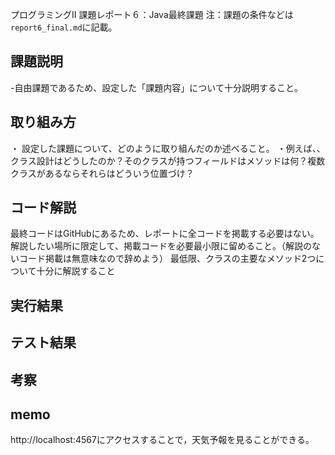 プログラミングⅡ 課題レポート６：Java最終課題
注：課題の条件などは`report6_final.md`に記載。

## 課題説明
-自由課題であるため、設定した「課題内容」について十分説明すること。

## 取り組み方
・ 設定した課題について、どのように取り組んだのか述べること。
・例えば、、クラス設計はどうしたのか？そのクラスが持つフィールドはメソッドは何？複数クラスがあるならそれらはどういう位置づけ？

## コード解説
最終コードはGitHubにあるため、レポートに全コードを掲載する必要はない。解説したい場所に限定して、掲載コードを必要最小限に留めること。（解説のないコード掲載は無意味なので辞めよう）
最低限、クラスの主要なメソッド2つについて十分に解説すること

## 実行結果

## テスト結果

## 考察


## memo
http://localhost:4567にアクセスすることで，天気予報を見ることができる。
